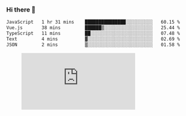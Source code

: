 ### Hi there 👋

<!--START_SECTION:waka-->

```txt
JavaScript   1 hr 31 mins    ███████████████░░░░░░░░░░   60.15 %
Vue.js       38 mins         ██████▒░░░░░░░░░░░░░░░░░░   25.44 %
TypeScript   11 mins         ██░░░░░░░░░░░░░░░░░░░░░░░   07.48 %
Text         4 mins          ▓░░░░░░░░░░░░░░░░░░░░░░░░   02.69 %
JSON         2 mins          ▒░░░░░░░░░░░░░░░░░░░░░░░░   01.58 %
```

<!--END_SECTION:waka-->

<figure><embed src="https://wakatime.com/share/@018c1236-80d1-4209-b291-9f1e9534668f/bb944d0f-92e3-48f1-94a5-d3c1d0ffe8d4.svg"></embed></figure>

<!--
**kraibse/kraibse** is a ✨ _special_ ✨ repository because its `README.md` (this file) appears on your GitHub profile.

Here are some ideas to get you started:

- 🔭 I’m currently working on ...
- 🌱 I’m currently learning ...
- 👯 I’m looking to collaborate on ...
- 🤔 I’m looking for help with ...
- 💬 Ask me about ...
- 📫 How to reach me: ...
- 😄 Pronouns: ...
- ⚡ Fun fact: ...
-->
